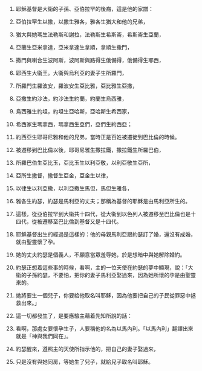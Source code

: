 1. 耶穌基督是大衞的子孫、亞伯拉罕的後裔，這是他的家譜：

2. 亞伯拉罕生以撒，以撒生雅各，雅各生猶大和他的兄弟，

3. 猶大與她瑪生法勒斯和謝拉，法勒斯生希斯崙，希斯崙生亞蘭，

4. 亞蘭生亞米拿達，亞米拿達生拿順，拿順生撒門，

5. 撒門與喇合生波阿斯，波阿斯與路得生俄備得，俄備得生耶西，

6. 耶西生大衞王。大衞與烏利亞的妻子生所羅門，

7. 所羅門生羅波安，羅波安生亞比雅，亞比雅生亞撒，

8. 亞撒生約沙法，約沙法生約蘭，約蘭生烏西雅，

9. 烏西雅生約坦，約坦生亞哈斯，亞哈斯生希西家，

10. 希西家生瑪拿西，瑪拿西生亞們，亞們生約西亞；

11. 約西亞生耶哥尼雅和他的兄弟，當時正是百姓被遷徙到巴比倫的時候。

12. 被遷移到巴比倫以後，耶哥尼雅生撒拉鐵，撒拉鐵生所羅巴伯，

13. 所羅巴伯生亞比玉，亞比玉生以利亞敬，以利亞敬生亞所，

14. 亞所生撒督，撒督生亞金，亞金生以律，

15. 以律生以利亞撒，以利亞撒生馬但，馬但生雅各，

16. 雅各生約瑟，約瑟是馬利亞的丈夫；那稱為基督的耶穌是由馬利亞所生的。

17. 這樣，從亞伯拉罕到大衞共十四代，從大衞到以色列人被遷移至巴比倫也是十四代，從被遷移至巴比倫到基督又是十四代。

18. 耶穌基督出生的經過是這樣的：他的母親馬利亞跟約瑟訂了婚，還沒有成婚，就由聖靈懷了孕。

19. 她的丈夫約瑟是個義人，不願意當眾羞辱她，於是想暗中與她解除婚約。

20. 約瑟正想着這些事的時候，看啊，主的一位天使在約瑟的夢中顯現，說：「大衞的子孫約瑟，不要怕，把你的妻子馬利亞娶過來，因為她所懷的孕是由聖靈來的。

21. 她將要生一個兒子，你要給他取名叫耶穌，因為他要把自己的子民從罪惡中拯救出來。」

22. 這一切都發生了，是要應驗主藉着先知所說的話：

23. 看啊，那處女要懷孕生子，人要稱他的名為以馬內利。「以馬內利」翻譯出來就是「神與我們同在」。

24. 約瑟醒來，遵照主的天使所指示他的，把自己的妻子娶過來，

25. 只是沒有與她同房，等她生了兒子，就給兒子取名叫耶穌。
